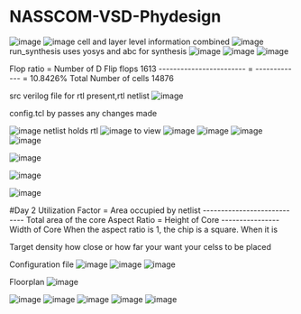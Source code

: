 # NASSCOM-VSD-Phydesign
![image](https://github.com/user-attachments/assets/88faeb4e-8d5a-4d3d-819c-f6af626c557d)
![image](https://github.com/user-attachments/assets/94bd4482-9fd6-4403-adb6-bbfd4349f345)
cell and layer level information combined
![image](https://github.com/user-attachments/assets/007b9021-9372-46b8-b0b5-0ca5d9977e42)
run_synthesis uses yosys and abc for synthesis
![image](https://github.com/user-attachments/assets/1e4fb0e2-c53c-4fdb-b30c-94b0ef9e2e27)
![image](https://github.com/user-attachments/assets/d862f3c9-1924-43c9-b56a-4a9b516bebb7)
![image](https://github.com/user-attachments/assets/531716c5-24fc-4b59-a4fd-574f1e5d280c)


Flop ratio = Number of D Flip flops          1613
            ------------------------  =  ------------- = 10.8426%
            Total Number of cells            14876

src verilog file for rtl present,rtl netlist
![image](https://github.com/user-attachments/assets/9d3340ba-ab52-460e-aa81-68e60a162ec4)

config.tcl by passes any changes made

![image](https://github.com/user-attachments/assets/764f57bb-4944-4a1c-943b-8a43d917f241)
netlist holds rtl
![image](https://github.com/user-attachments/assets/6bc3d855-36c0-404b-8d22-e5976db1ab98)
to view 
![image](https://github.com/user-attachments/assets/bb50919c-f0be-47a7-a223-7df7da330395)
![image](https://github.com/user-attachments/assets/5994ac22-4d92-4bb3-bb27-b5a353102170)
![image](https://github.com/user-attachments/assets/05060c1c-0dfc-4e69-9bf1-3b4732a45723)
![image](https://github.com/user-attachments/assets/8d888585-c09c-4b20-b928-435bd5e6549a)

 
![image](https://github.com/user-attachments/assets/b552e621-ff7d-44d0-a627-08cb0628728d)

![image](https://github.com/user-attachments/assets/89c64189-d94c-4547-99ab-18ac929bf218)

![image](https://github.com/user-attachments/assets/cdf5715f-7199-4e54-883a-361733628585)




#Day 2
Utilization Factor = Area occupied by netlist
                    ----------------------------
                     Total area of the core 
Aspect Ratio = Height of Core
              ----------------
               Width of Core
When the aspect ratio is 1, the chip is a square. When it is

Target density how close or how far your want your celss to be placed

Configuration file
![image](https://github.com/user-attachments/assets/038a78d6-670b-4790-b4c9-449e3c05931f)
![image](https://github.com/user-attachments/assets/cf2d22fa-57b7-44bb-9678-2ee4158c895d)
![image](https://github.com/user-attachments/assets/90db327b-5018-49b6-9885-eca2d908210a)

Floorplan
![image](https://github.com/user-attachments/assets/145d3a27-2068-4264-bad0-fa8bf8952cf3)

![image](https://github.com/user-attachments/assets/61455389-60f1-4f73-97aa-61705932655d)
![image](https://github.com/user-attachments/assets/52686154-341a-4bb9-a03e-36d09b38b7b9)
![image](https://github.com/user-attachments/assets/13b0662a-2f3b-4f49-9665-821ffab92609)
![image](https://github.com/user-attachments/assets/4576892f-081f-4403-bc70-4b09a6b86e9f)
![image](https://github.com/user-attachments/assets/b6b0b189-0061-48da-bfe9-190ea48c8d56)


